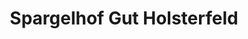 ---
title: "Spargelhof Gut Holsterfeld"
url: /salzbergen/spargelhof-gut-holsterfeld/
shop: Supermarkt
---